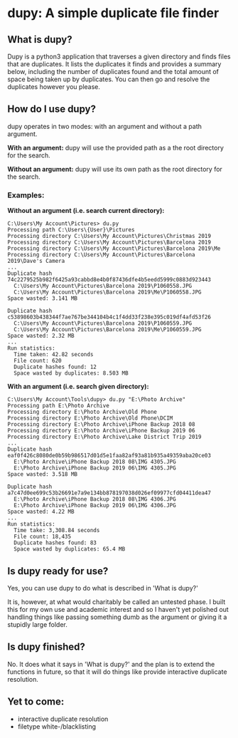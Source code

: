 # dupy: A simple duplicate file finder

## What is dupy?

Dupy is a python3 application that traverses a given directory and finds
files that are duplicates. It lists the duplicates it finds and
provides a summary below, including the number of duplicates found and
the total amount of space being taken up by duplicates. You can then go 
and resolve the duplicates however you please.

## How do I use dupy?

dupy operates in two modes: with an argument and without a path
argument.

**With an argument:** dupy will use the provided path as a the root 
directory for the search.

**Without an argument:** dupy will use its own path as the root 
directory for the search.

### Examples:

**Without an argument (i.e. search current directory):**

    C:\Users\My Account\Pictures> du.py
    Processing path C:\Users\{User}\Pictures
    Processing directory C:\Users\My Account\Pictures\Christmas 2019
    Processing directory C:\Users\My Account\Pictures\Barcelona 2019
    Processing directory C:\Users\My Account\Pictures\Barcelona 2019\Me
    Processing directory C:\Users\My Account\Pictures\Barcelona 2019\Dave's Camera
    ...
    Duplicate hash 74c2279525b982f6425a93cabbd8e4b0f87436dfe4b5eedd5999c0883d923443
      C:\Users\My Account\Pictures\Barcelona 2019\P1060558.JPG
      C:\Users\My Account\Pictures\Barcelona 2019\Me\P1060558.JPG
    Space wasted: 3.141 MB
    
    Duplicate hash c53898603b438344f7ae767be344104b4c1f4dd33f238e395c019df4afd53f26
      C:\Users\My Account\Pictures\Barcelona 2019\P1060559.JPG
      C:\Users\My Account\Pictures\Barcelona 2019\Me\P1060559.JPG
    Space wasted: 2.32 MB
    ...
    Run statistics:
      Time taken: 42.82 seconds
      File count: 620
      Duplicate hashes found: 12
      Space wasted by duplicates: 8.503 MB

**With an argument (i.e. search given directory):**

    C:\Users\My Account\Tools\dupy> du.py "E:\Photo Archive"
    Processing path E:\Photo Archive
    Processing directory E:\Photo Archive\Old Phone
    Processing directory E:\Photo Archive\Old Phone\DCIM
    Processing directory E:\Photo Archive\iPhone Backup 2018 08
    Processing directory E:\Photo Archive\iPhone Backup 2019 06
    Processing directory E:\Photo Archive\Lake District Trip 2019
    ...
    Duplicate hash eaf0f426c8080de0b59b986517d01d5e1faa82af93a81b935a49359aba20ce03
      E:\Photo Archive\iPhone Backup 2018 08\IMG 4305.JPG
      E:\Photo Archive\iPhone Backup 2019 06\IMG 4305.JPG
    Space wasted: 3.518 MB
    
    Duplicate hash a7c47d0ee699c53b26691e7a9e134bb878197038d026ef09977cfd04411dea47
      E:\Photo Archive\iPhone Backup 2018 08\IMG 4306.JPG
      E:\Photo Archive\iPhone Backup 2019 06\IMG 4306.JPG
    Space wasted: 4.22 MB
    ...
    Run statistics:
      Time take: 3,308.84 seconds
      File count: 18,435
      Duplicate hashes found: 83
      Space wasted by duplicates: 65.4 MB 

## Is dupy ready for use?

Yes, you can use dupy to do what is described in 'What is dupy?'

It is, however, at what would charitably be called an untested phase.
I built this for my own use and academic interest and so I haven't yet
polished out handling things like passing something dumb as the argument
or giving it a stupidly large folder.

## Is dupy finished?

No.  It does what it says in 'What is dupy?' and the plan is to extend
the functions in future, so that it will do things like provide 
interactive duplicate resolution.

## Yet to come:

- interactive duplicate resolution
- filetype white-/blacklisting